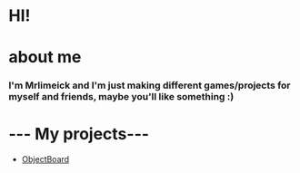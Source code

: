 # HI!
# about me
### I'm Mrlimeick and I'm just making different games/projects for myself and friends, maybe you'll like something :)
# --- My projects---
 - [ObjectBoard](./ObjectBoard.md)
